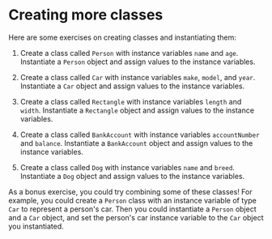 # Creating more classes

Here are some exercises on creating classes and instantiating them:

1. Create a class called `Person` with instance variables `name` and `age`. Instantiate a `Person` object and assign values to the instance variables.

2. Create a class called `Car` with instance variables `make`, `model`, and `year`. Instantiate a `Car` object and assign values to the instance variables.

3. Create a class called `Rectangle` with instance variables `length` and `width`. Instantiate a `Rectangle` object and assign values to the instance variables.

4. Create a class called `BankAccount` with instance variables `accountNumber` and `balance`. Instantiate a `BankAccount` object and assign values to the instance variables.

5. Create a class called `Dog` with instance variables `name` and `breed`. Instantiate a `Dog` object and assign values to the instance variables.

As a bonus exercise, you could try combining some of these classes! For example, you could create a `Person` class with an instance variable of type `Car` to represent a person's car. Then you could instantiate a `Person` object and a `Car` object, and set the person's car instance variable to the `Car` object you instantiated.
